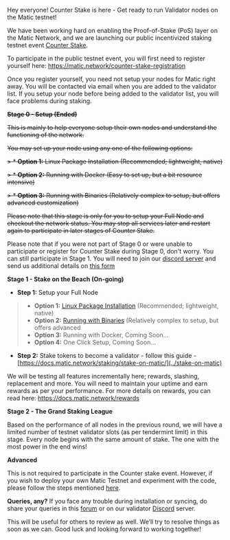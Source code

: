 Hey everyone! Counter Stake is here - Get ready to run Validator nodes on the Matic testnet!

We have been working hard on enabling the Proof-of-Stake (PoS) layer on the Matic Network, and we are launching our public incentivized staking testnet event [Counter Stake](https://matic.network/counter-stake/). 

To participate in the public testnet event, you will first need to register yourself here: https://matic.network/counter-stake-registration

Once you register yourself, you need not setup your nodes for Matic right away. You will be contacted via email when you are added to the validator list. If you setup your node before being added to the validator list, you will face problems during staking.
 
~~**Stage 0 - Setup (Ended)**~~

~~This is mainly to help everyone setup their own nodes and understand the functioning of the network.~~

~~You may set up your node using any one of the following options:~~ 

~~> * **Option 1:** Linux Package Installation (Recommended; lightweight, native)~~

~~> * **Option 2:** Running with Docker (Easy to set up, but a bit resource intensive)~~

~~> * **Option 3:** Running with Binaries (Relatively complex to setup, but offers advanced customization)~~

~~Please note that this stage is only for you to setup your Full Node and checkout the network status. You may stop all services later and restart again to participate in later stages of Counter Stake.~~

Please note that if you were not part of Stage 0 or were unable to participate or register for Counter Stake during Stage 0, don't worry. You can still participate in Stage 1. You will need to join our [discord server](https://discord.gg/XvpHAxZ) and send us additional details on [this form](https://t.co/Ft80ZDdt6d)


**Stage 1 - Stake on the Beach (On-going)**

* **Step 1:** Setup your Full Node 

> * **Option 1:** [Linux Package Installation](../linux-package-installation) (Recommended; lightweight, native)
> * **Option 2:** [Running with Binaries](../running-with-binaries) (Relatively complex to setup, but offers advanced 
> * **Option 3:** Running with Docker, Coming Soon...
> * **Option 4:** One Click Setup, Coming Soon...

* **Step 2:** Stake tokens to become a validator - follow this guide - [https://docs.matic.network/staking/stake-on-matic/](../stake-on-matic)


We will be testing all features incrementally here; rewards, slashing, replacement and more. You will need to maintain your uptime and earn rewards as per your performance. For more details on rewards, you can read here: https://docs.matic.network/rewards

**Stage 2 - The Grand Staking League**

Based on the performance of all nodes in the previous round, we will have a limited number of testnet validator slots (as per tendermint limit) in this stage. Every node begins with the same amount of stake. The one with the most power in the end wins!

**Advanced**

This is not required to participate in the Counter stake event. However, if you wish to deploy your own Matic Testnet and experiment with the code, please follow the steps mentioned [here](../deploy-your-own-matic-testnet).


**Queries, any?**
If you face any trouble during installation or syncing, do share your queries in this [forum](https://forum.matic.network/c/counter-stake) or on our validator [Discord](https://discord.gg/XvpHAxZ) server.  

This will be useful for others to review as well. We’ll try to resolve things as soon as we can. Good luck and looking forward to working together! 
